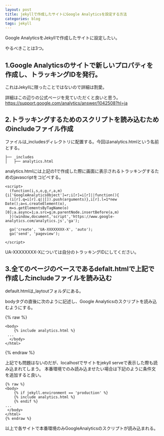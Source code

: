 ```yaml
---
layout: post
title: jekyllで作成したサイトにGoogle Analyticsを設定する方法
categories: blog
tags: jekyll
---
```


Google AnalyticsをJekyllで作成したサイトに設定したい。

やるべきことは3つ。


## 1.Google Analyticsのサイトで新しいプロパティを作成し、トラッキングIDを発行。

これはJekyllに限ったことではないので詳細は割愛。

詳細はこの辺りの公式ページを見ていただくと良いと思う。
<https://support.google.com/analytics/answer/1042508?hl=ja>


## 2.トラッキングするためのスクリプトを読み込むためのincludeファイル作成

ファイルは_includesディレクトリに配置する。今回はanalytics.htmlという名前とする。

```
├── _includes
│   ├── analytics.html
```

analytics.htmlには上記の1で作成した際に画面に表示されるトラッキングするためのjavascriptをコピペする。

```
<script>
  (function(i,s,o,g,r,a,m){i['GoogleAnalyticsObject']=r;i[r]=i[r]||function(){
  (i[r].q=i[r].q||[]).push(arguments)},i[r].l=1*new Date();a=s.createElement(o),
  m=s.getElementsByTagName(o)[0];a.async=1;a.src=g;m.parentNode.insertBefore(a,m)
  })(window,document,'script','https://www.google-analytics.com/analytics.js','ga');

  ga('create', 'UA-XXXXXXXX-X', 'auto');
  ga('send', 'pageview');

</script>
```

UA-XXXXXXXX-Xについては自分のトラッキングIDにしてください。

## 3.全てのページのベースであるdefalt.htmlで上記で作成したincludeファイルを読み込む

default.htmlは_laytoutフォルダにある。

bodyタグの直後に次のように記述し、Google Analyticsのスクリプトを読み込むようにする。

{% raw %}
```
<body>
    {% include analytics.html %}
 ...
  </body>
</html>
```
{% endraw %}

上記でも問題はないのだが、localhostでサイトをjekyll serveで表示した際も読み込まれてしまう。
本番環境でのみ読み込ませたい場合は下記のように条件文を追加すると良い。

```
{% raw %}
<body>
    {% if jekyll.environment == 'production' %}
    {% include analytics.html %}
    {% endif %}
...
 </body>
</html>
{% endraw %}
```


以上で各サイトで本番環境のみGoogleAnalyticsのスクリプトが読み込まれる。
